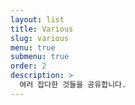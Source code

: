 ```yaml
---
layout: list
title: Various
slug: various
menu: true
submenu: true
order: 2
description: >
  여러 잡다한 것들을 공유합니다.
---
```

